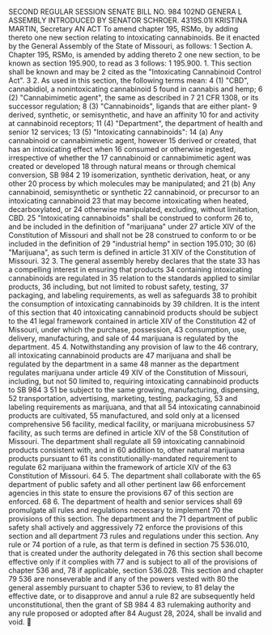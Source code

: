 SECOND REGULAR SESSION
SENATE BILL NO. 984
102ND GENERA L ASSEMBLY
INTRODUCED BY SENATOR SCHROER.
4319S.01I KRISTINA MARTIN, Secretary
AN ACT
To amend chapter 195, RSMo, by adding thereto one new section relating to intoxicating
cannabinoids.
Be it enacted by the General Assembly of the State of Missouri, as follows:
1 Section A. Chapter 195, RSMo, is amended by adding thereto
2 one new section, to be known as section 195.900, to read as
3 follows:
1 195.900. 1. This section shall be known and may be
2 cited as the "Intoxicating Cannabinoid Control Act".
3 2. As used in this section, the following terms mean:
4 (1) "CBD", cannabidiol, a nonintoxicating cannabinoid
5 found in cannabis and hemp;
6 (2) "Cannabimimetic agent", the same as described in
7 21 CFR 1308, or its successor regulation;
8 (3) "Cannabinoids", ligands that are either plant-
9 derived, synthetic, or semisynthetic, and have an affinity
10 for and activity at cannabinoid receptors;
11 (4) "Department", the department of health and senior
12 services;
13 (5) "Intoxicating cannabinoids":
14 (a) Any cannabinoid or cannabimimetic agent, however
15 derived or created, that has an intoxicating effect when
16 consumed or otherwise ingested, irrespective of whether the
17 cannabinoid or cannabimimetic agent was created or developed
18 through natural means or through chemical conversion,
SB 984 2
19 isomerization, synthetic derivation, heat, or any other
20 process by which molecules may be manipulated; and
21 (b) Any cannabinoid, semisynthetic or synthetic
22 cannabinoid, or precursor to an intoxicating cannabinoid
23 that may become intoxicating when heated, decarboxylated, or
24 otherwise manipulated, excluding, without limitation, CBD.
25 "Intoxicating cannabinoids" shall be construed to conform
26 to, and be included in the definition of "marijuana" under
27 article XIV of the Constitution of Missouri and shall not be
28 construed to conform to or be included in the definition of
29 "industrial hemp" in section 195.010;
30 (6) "Marijuana", as such term is defined in article
31 XIV of the Constitution of Missouri.
32 3. The general assembly hereby declares that the state
33 has a compelling interest in ensuring that products
34 containing intoxicating cannabinoids are regulated in
35 relation to the standards applied to similar products,
36 including, but not limited to robust safety, testing,
37 packaging, and labeling requirements, as well as safeguards
38 to prohibit the consumption of intoxicating cannabinoids by
39 children. It is the intent of this section that
40 intoxicating cannabinoid products should be subject to the
41 legal framework contained in article XIV of the Constitution
42 of Missouri, under which the purchase, possession,
43 consumption, use, delivery, manufacturing, and sale of
44 marijuana is regulated by the department.
45 4. Notwithstanding any provision of law to the
46 contrary, all intoxicating cannabinoid products are
47 marijuana and shall be regulated by the department in a same
48 manner as the department regulates marijuana under article
49 XIV of the Constitution of Missouri, including, but not
50 limited to, requiring intoxicating cannabinoid products to
SB 984 3
51 be subject to the same growing, manufacturing, dispensing,
52 transportation, advertising, marketing, testing, packaging,
53 and labeling requirements as marijuana, and that all
54 intoxicating cannabinoid products are cultivated,
55 manufactured, and sold only at a licensed comprehensive
56 facility, medical facility, or marijuana microbusiness
57 facility, as such terms are defined in article XIV of the
58 Constitution of Missouri. The department shall regulate all
59 intoxicating cannabinoid products consistent with, and in
60 addition to, other natural marijuana products pursuant to
61 its constitutionally-mandated requirement to regulate
62 marijuana within the framework of article XIV of the
63 Constitution of Missouri.
64 5. The department shall collaborate with the
65 department of public safety and all other pertinent law
66 enforcement agencies in this state to ensure the provisions
67 of this section are enforced.
68 6. The department of health and senior services shall
69 promulgate all rules and regulations necessary to implement
70 the provisions of this section. The department and the
71 department of public safety shall actively and aggressively
72 enforce the provisions of this section and all department
73 rules and regulations under this section. Any rule or
74 portion of a rule, as that term is defined in section
75 536.010, that is created under the authority delegated in
76 this section shall become effective only if it complies with
77 and is subject to all of the provisions of chapter 536 and,
78 if applicable, section 536.028. This section and chapter
79 536 are nonseverable and if any of the powers vested with
80 the general assembly pursuant to chapter 536 to review, to
81 delay the effective date, or to disapprove and annul a rule
82 are subsequently held unconstitutional, then the grant of
SB 984 4
83 rulemaking authority and any rule proposed or adopted after
84 August 28, 2024, shall be invalid and void.
